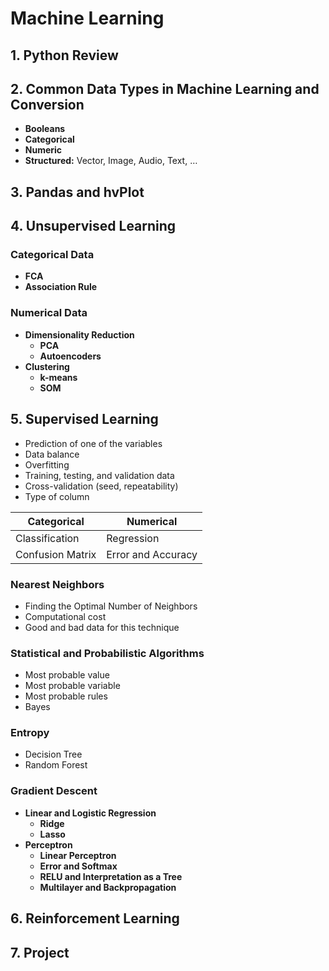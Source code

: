 # Machine Learning

## 1. Python Review

## 2. Common Data Types in Machine Learning and Conversion
- **Booleans**
- **Categorical**
- **Numeric**
- **Structured:** Vector, Image, Audio, Text, …

## 3. Pandas and hvPlot

## 4. Unsupervised Learning
### Categorical Data
- **FCA**
- **Association Rule**
### Numerical Data
- **Dimensionality Reduction**
  - **PCA**
  - **Autoencoders**
- **Clustering**
  - **k-means**
  - **SOM**

## 5. Supervised Learning
- Prediction of one of the variables
- Data balance
- Overfitting
- Training, testing, and validation data
- Cross-validation (seed, repeatability)
- Type of column

| **Categorical** | **Numerical** |
|---------------|-------------|
| Classification | Regression |
| Confusion Matrix | Error and Accuracy |


### Nearest Neighbors 
- Finding the Optimal Number of Neighbors
- Computational cost
- Good and bad data for this technique

### Statistical and Probabilistic Algorithms
- Most probable value
- Most probable variable
- Most probable rules
- Bayes

### Entropy
- Decision Tree
- Random Forest

### Gradient Descent
- **Linear and Logistic Regression**
  - **Ridge**
  - **Lasso**
- **Perceptron**
  - **Linear Perceptron**
  - **Error and Softmax**
  - **RELU and Interpretation as a Tree**
  - **Multilayer and Backpropagation**

## 6. Reinforcement Learning

## 7. Project
